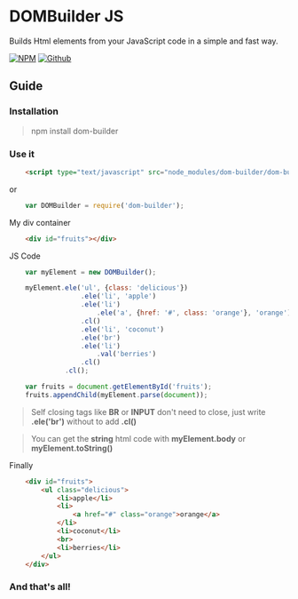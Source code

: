 # DOMBuilder JS
Builds Html elements from your JavaScript code in a simple and fast way.

[![NPM](https://img.shields.io/badge/npm-package-orange.svg)](https://www.npmjs.com/package/dom-builder)
[![Github](https://img.shields.io/badge/github-repo-lightgrey.svg)](https://www.github.com/heychez/dom-builder)

## Guide

### Installation
> npm install dom-builder

### Use it
```html
    <script type="text/javascript" src="node_modules/dom-builder/dom-builder.js"></script>
```
or
```js
    var DOMBuilder = require('dom-builder');
```
    

My div container
```html
    <div id="fruits"></div>
```

JS Code
```js
    var myElement = new DOMBuilder();
```
```js
    myElement.ele('ul', {class: 'delicious'})
                  .ele('li', 'apple')
                  .ele('li')
                      .ele('a', {href: '#', class: 'orange'}, 'orange')
                  .cl()
                  .ele('li', 'coconut')
                  .ele('br')
                  .ele('li')
                      .val('berries')
                  .cl()
              .cl();
```
```js
    var fruits = document.getElementById('fruits');
    fruits.appendChild(myElement.parse(document));
```
> Self closing tags like **BR** or **INPUT** don't need to close, just write **.ele('br')** without to add **.cl()**

> You can get the **string** html code with **myElement.body** or **myElement.toString()**

Finally
```html
    <div id="fruits">
        <ul class="delicious">
            <li>apple</li>
            <li>
                <a href="#" class="orange">orange</a>
            </li>
            <li>coconut</li>
            <br>
            <li>berries</li>
        </ul>
    </div>
```

### And that's all!
